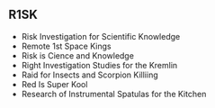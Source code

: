 R1SK
--

* Risk Investigation for Scientific Knowledge
* Remote 1st Space Kings
* Risk is Cience and Knowledge
* Right Investigation Studies for the Kremlin
* Raid for Insects and Scorpion Killiing
* Red Is Super Kool
* Research of Instrumental Spatulas for the Kitchen
